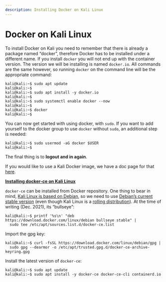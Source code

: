 ```yaml
---
description: Installing Docker on Kali Linux
---
```


# Docker on Kali Linux



To install Docker on Kali you need to remember that there is already a package named “docker”, therefore Docker has to be installed under a different name. If you install `docker` you will not end up with the container version. The version we will be installing is named `docker.io`. All commands are the same however, so running `docker` on the command line will be the appropriate command:

```console
kali@kali:~$ sudo apt update
kali@kali:~$
kali@kali:~$ sudo apt install -y docker.io
kali@kali:~$
kali@kali:~$ sudo systemctl enable docker --now
kali@kali:~$
kali@kali:~$ docker
kali@kali:~$
```

You can now get started with using docker, with `sudo`. If you want to add yourself to the docker group to use `docker` without `sudo`, an additional step is needed:

```console
kali@kali:~$ sudo usermod -aG docker $USER
kali@kali:~$
```

The final thing is to **logout and in again**.

If you would like to use a Kali Docker image, we have a doc page for that [here](https://www.kali.org/docs/containers/using-kali-docker-images/).

[**Installing docker-ce on Kali Linux**](https://www.kali.org/docs/containers/installing-docker-on-kali/#installing-docker-ce-on-kali-linux)

`docker-ce` can be installed from Docker repository. One thing to bear in mind, [Kali Linux is based on Debian](https://www.kali.org/docs/policy/kali-linux-relationship-with-debian/), so we need to use [Debian’s current stable version](https://www.debian.org/releases/stable/) (even though Kali Linux is a [rolling distribution](https://www.kali.org/docs/general-use/kali-branches/)). At the time of writing (Dec. 2021), its “bullseye”:

```console
kali@kali:~$ printf '%s\n' "deb https://download.docker.com/linux/debian bullseye stable" |
  sudo tee /etc/apt/sources.list.d/docker-ce.list
```

Import the gpg key:

```console
kali@kali:~$ curl -fsSL https://download.docker.com/linux/debian/gpg |
  sudo gpg --dearmor -o /etc/apt/trusted.gpg.d/docker-ce-archive-keyring.gpg
```

Install the latest version of `docker-ce`:

```console
kali@kali:~$ sudo apt update
kali@kali:~$ sudo apt install -y docker-ce docker-ce-cli containerd.io
```

[\
](https://www.kali.org/docs/containers/installing-docker-on-kali/#references)
